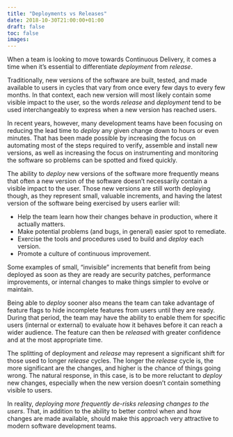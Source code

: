 ```yaml
---
title: "Deployments vs Releases"
date: 2018-10-30T21:00:00+01:00
draft: false
toc: false
images:
---
```

When a team is looking to move towards Continuous Delivery, it comes a time when it’s essential to differentiate 
*deployment* from *_release_*.

Traditionally, new versions of the software are built, tested, and made available to users in cycles that vary from 
once every few days to every few months. In that context, each new version will most likely contain some visible 
impact to the user, so the words _release_ and _deployment_ tend to be used interchangeably to express when a new version 
has reached users.

In recent years, however, many development teams have been focusing on reducing the lead time to _deploy_ any given 
change down to hours or even minutes. That has been made possible by increasing the focus on automating most of the 
steps required to verify, assemble and install new versions, as well as increasing the focus on instrumenting and 
monitoring the software so problems can be spotted and fixed quickly.

The ability to _deploy_ new versions of the software more frequently means that often a new version of the software 
doesn’t necessarily contain a visible impact to the user. Those new versions are still worth deploying though, as they 
represent small, valuable increments, and having the latest version of the software being exercised by users earlier 
will:

* Help the team learn how their changes behave in production, where it actually matters.
* Make potential problems (and bugs, in general) easier spot to remediate.
* Exercise the tools and procedures used to build and _deploy_ each version.
* Promote a culture of continuous improvement.

Some examples of small, “invisible” increments that benefit from being deployed as soon as they are ready are security 
patches, performance improvements, or internal changes to make things simpler to evolve or maintain.

Being able to _deploy_ sooner also means the team can take advantage of feature flags to hide incomplete features from 
users until they are ready. During that period, the team may have the ability to enable them for specific users 
(internal or external) to evaluate how it behaves before it can reach a wider audience. The feature can then be 
_released_ with greater confidence and at the most appropriate time.

The splitting of deployment and _release_ may represent a significant shift for those used to longer _release_ cycles. 
The longer the _release_ cycle is, the more significant are the changes, and higher is the chance of things going wrong. 
The natural response, in this case, is to be more reluctant to _deploy_ new changes, especially when the new version 
doesn’t contain something visible to users.

In reality, *deploying more frequently de-risks releasing changes to the users*. That, in addition to the ability to 
better control when and how changes are made available, should make this approach very attractive to modern software 
development teams.